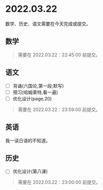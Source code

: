 # 2022.03.22

数学、历史、语文需要在今天完成或提交。

## 数学

<!--
- [ ] 课本(page,70,练习)
- [ ] 优化设计(page,52～53;新知导学，7.1.2)
- [ ] 预习课本(7.1.2)
-->

> 需要在 2022.03.22：22:45:00 前提交。

## 语文

- [ ] 背诵(六国论,第一段;默写)
- [ ] 预习(哈姆莱特,看一遍)
- [ ] 优化设计(page,20)

> 需要在 2022.03.22：23:59:00 前提交。

## 英语

我一读日语的不知道。

## 历史

- [ ] 优化设计(第八课)

> 需要在 2022.03.22：23:00:00 前提交。
